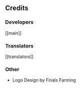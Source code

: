 ## Credits
### Developers
[[main]]

### Translators
[[translators]]

### Other
* Logo Design by Finals Farming